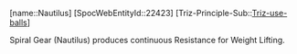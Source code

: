 ﻿---
type: TrizExample
aliases:
- Nautilus
license: CC BY-SA 4.0
copyright: https://github.com/SpocWeb
IsDeleted: false
IsReadOnly: false
Confidential: public
tags: 
- Triz/Principle/Example
---
[name::Nautilus]
[SpocWebEntityId::22423]
[Triz-Principle-Sub::[Triz-use-balls](tech/Triz/Sub/Triz-use-balls.md)]

Spiral Gear (Nautilus) produces continuous Resistance for Weight Lifting.